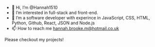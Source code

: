 - 👋 Hi, I’m @Hannah1510
- 👀 I’m interested in full-stack and front-end.
- 🌱 I’m a software developer with experince in JavaScript, CSS, HTML, Python, Github, React, JSON and Node.js
- 📫 How to reach me hannah.brooke.m@hotmail.co.uk

Please checkout my projects! 

<!---
Hannah1510/Hannah1510 is a ✨ special ✨ repository because its `README.md` (this file) appears on your GitHub profile.
You can click the Preview link to take a look at your changes.
--->
